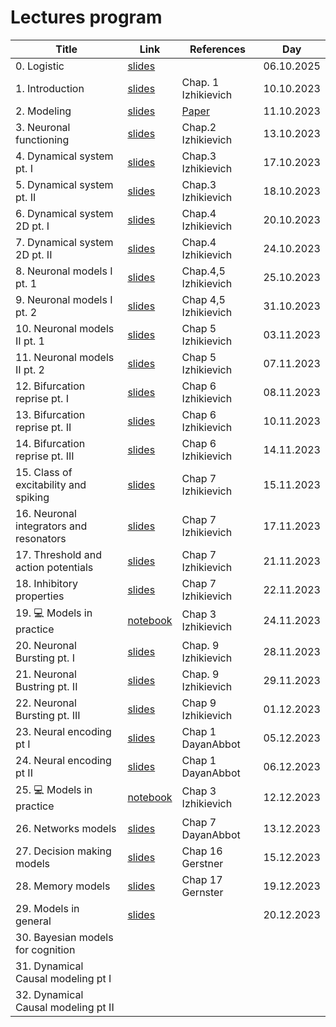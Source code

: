 # Lectures program

| Title | Link | References | Day |
| ------------------ | ------------- | ---------------- | --------------- |
| 0. Logistic | [slides](https://docs.google.com/presentation/d/1OcVZIY98RBdvd79Sdh8guh9xUYrnSirPL0m9x1Zvutg/edit?usp=sharing) | | 06.10.2025 |
| 1. Introduction | [slides](https://docs.google.com/presentation/d/1OcVZIY98RBdvd79Sdh8guh9xUYrnSirPL0m9x1Zvutg/edit?usp=sharing) | Chap. 1 Izhikievich | 10.10.2023 |
| 2. Modeling | [slides](https://docs.google.com/presentation/d/1JFP7UrMRc0tQQ8J5xWJ7GZLKpbSIjv9l-dy_ggNMmJA/edit?usp=sharing) | [Paper](https://doi.org/10.1523/ENEURO.0352-19.2019) | 11.10.2023 |
| 3. Neuronal functioning | [slides](https://docs.google.com/presentation/d/1QvZTo_jiHC9AmII3pHu5f9xeEjFmustq2532EAuddK0/edit?usp=sharing) | Chap.2 Izhikievich | 13.10.2023 |
| 4. Dynamical system pt. I | [slides](https://docs.google.com/presentation/d/1N928kzJQYgUyY0vWr_8zbDAMu7ByEWbYuhr0aPI60Zg/edit?usp=sharing) | Chap.3 Izhikievich | 17.10.2023 |
| 5. Dynamical system pt. II | [slides](https://docs.google.com/presentation/d/1N928kzJQYgUyY0vWr_8zbDAMu7ByEWbYuhr0aPI60Zg/edit?usp=sharing) | Chap.3 Izhikievich | 18.10.2023 |
| 6. Dynamical system 2D pt. I | [slides](https://docs.google.com/presentation/d/1xVGWPb4iwBjasvBVkwzVA1cxtwP5ChDXEsNewPWlljY/edit?usp=sharing)| Chap.4 Izhikievich | 20.10.2023 |
| 7. Dynamical system 2D pt. II  | [slides](https://docs.google.com/presentation/d/1xVGWPb4iwBjasvBVkwzVA1cxtwP5ChDXEsNewPWlljY/edit?usp=sharing) | Chap.4 Izhikievich | 24.10.2023 |
| 8. Neuronal models I pt. 1 | [slides](https://docs.google.com/presentation/d/1DRC8jskF6oI1k439YmqB8QLE7Y_wpomsbV6J56CmshI/edit?usp=sharing)  | Chap.4,5 Izhikievich | 25.10.2023 |
| 9. Neuronal models I pt. 2 | [slides](https://docs.google.com/presentation/d/1DRC8jskF6oI1k439YmqB8QLE7Y_wpomsbV6J56CmshI/edit?usp=sharing) | Chap 4,5 Izhikievich | 31.10.2023 |
| 10. Neuronal models II pt. 1 | [slides](https://docs.google.com/presentation/d/16YGS02INZ5L6cxn-ZrROYoXZ6wj2AqegfbplpPJB3YY/edit?usp=sharing) | Chap 5 Izhikievich | 03.11.2023 |
| 11. Neuronal models II pt. 2 | [slides](https://docs.google.com/presentation/d/16YGS02INZ5L6cxn-ZrROYoXZ6wj2AqegfbplpPJB3YY/edit?usp=sharing) | Chap 5 Izhikievich | 07.11.2023 |
| 12. Bifurcation reprise pt. I | [slides](https://docs.google.com/presentation/d/1g_1ETJaAYASRFlC8A99okKTgNZx6JTtmv1MjizGqm2I/edit?usp=drive_link) | Chap 6 Izhikievich | 08.11.2023 |
| 13. Bifurcation reprise pt. II | [slides](https://docs.google.com/presentation/d/1g_1ETJaAYASRFlC8A99okKTgNZx6JTtmv1MjizGqm2I/edit?usp=drive_link) | Chap 6 Izhikievich | 10.11.2023 |
| 14. Bifurcation reprise pt. III | [slides](https://docs.google.com/presentation/d/1g_1ETJaAYASRFlC8A99okKTgNZx6JTtmv1MjizGqm2I/edit?usp=drive_link) | Chap 6 Izhikievich | 14.11.2023 |
| 15. Class of excitability and spiking | [slides](https://docs.google.com/presentation/d/15kvgxL3rRBMeK5AiOB7z9BaGleRyhXd3oRfvHJgvnD0/edit?usp=sharing) | Chap 7 Izhikievich | 15.11.2023 |
| 16. Neuronal integrators and resonators | [slides](https://docs.google.com/presentation/d/15kvgxL3rRBMeK5AiOB7z9BaGleRyhXd3oRfvHJgvnD0/edit?usp=sharing) | Chap 7 Izhikievich | 17.11.2023 |
| 17. Threshold and action potentials | [slides](https://docs.google.com/presentation/d/15kvgxL3rRBMeK5AiOB7z9BaGleRyhXd3oRfvHJgvnD0/edit?usp=sharing) | Chap 7 Izhikievich | 21.11.2023 |
| 18. Inhibitory properties | [slides](https://docs.google.com/presentation/d/15kvgxL3rRBMeK5AiOB7z9BaGleRyhXd3oRfvHJgvnD0/edit?usp=sharing) | Chap 7 Izhikievich | 22.11.2023 |
| 19. 💻 Models in practice | [notebook](https://colab.research.google.com/drive/1eU9CvNjnUDOzYpDkrmurvR2CHjjlh20d?usp=sharing) | Chap 3 Izhikievich | 24.11.2023 |
| 20. Neuronal Bursting pt. I | [slides](https://docs.google.com/presentation/d/1F8fZ_wK4tHhbThVbBxSLsoe35GF45R-p2DrJdkmJXrU/edit?usp=sharing) | Chap. 9 Izhikievich | 28.11.2023 |
| 21. Neuronal Bustring pt. II | [slides](https://docs.google.com/presentation/d/1F8fZ_wK4tHhbThVbBxSLsoe35GF45R-p2DrJdkmJXrU/edit?usp=sharing) | Chap. 9 Izhikievich | 29.11.2023 |
| 22. Neuronal Bursting pt. III | [slides](https://docs.google.com/presentation/d/1F8fZ_wK4tHhbThVbBxSLsoe35GF45R-p2DrJdkmJXrU/edit?usp=sharing) | Chap 9 Izhikievich | 01.12.2023 |
| 23. Neural encoding pt I |[slides](https://docs.google.com/presentation/d/102ciKLSKFk0NT85m0MKFJ5zOZGE0HNzOTlegUYcEHrk/edit?usp=sharing) | Chap 1 DayanAbbot| 05.12.2023 |
| 24. Neural encoding pt II |[slides](https://docs.google.com/presentation/d/102ciKLSKFk0NT85m0MKFJ5zOZGE0HNzOTlegUYcEHrk/edit?usp=sharing) | Chap 1 DayanAbbot| 06.12.2023 |
| 25. 💻 Models in practice | [notebook](https://colab.research.google.com/drive/1eU9CvNjnUDOzYpDkrmurvR2CHjjlh20d?usp=sharing) | Chap 3 Izhikievich | 12.12.2023 |
| 26. Networks models | [slides](https://docs.google.com/presentation/d/1TBPKwTxz321B_zknyZm1cOLUGfuRN8X1VyagO3--mcA/edit?usp=sharing) | Chap 7 DayanAbbot | 13.12.2023 |
| 27. Decision making models | [slides](https://docs.google.com/presentation/d/14ALKQyPG3R06RTmdB_iKdyusjbk_tvRLksXhHu91hPQ/edit?usp=sharing) | Chap 16 Gerstner | 15.12.2023 |
| 28. Memory models | [slides](https://docs.google.com/presentation/d/1dwOgCq7UafJKLOay58YLWd_Nv5oPWOKPv8ReM5XZe40/edit?usp=sharing) | Chap 17 Gernster | 19.12.2023 |
| 29. Models in general | [slides]() | | 20.12.2023 |
| 30. Bayesian models for cognition | | | |
| 31. Dynamical Causal modeling pt I | | | |
| 32. Dynamical Causal modeling pt II | | | |
